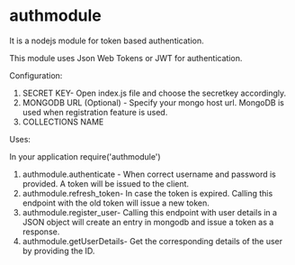 authmodule
==========

It is a nodejs module for token based authentication.

This module uses Json Web Tokens or JWT for authentication.

Configuration:

1) SECRET KEY- Open index.js file and choose the secretkey accordingly. <br />
2) MONGODB URL (Optional) - Specify your mongo host url. MongoDB is used when registration feature is used. <br />
3) COLLECTIONS NAME <br />

Uses: <br />

In your application require('authmodule') <br />

1) authmodule.authenticate - When correct username and password is provided. A token will be issued to the client.<br />
2) authmodule.refresh_token- In case the token is expired. Calling this endpoint with the old token will issue a new token.<br />
3) authmodule.register_user- Calling this endpoint with user details in a JSON object will create an entry in mongodb and issue a token as a response. <br />
4) authmodule.getUserDetails- Get the corresponding details of the user by providing the ID. <br />

